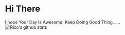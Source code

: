 # Hi There
I hope Your Day Is Awesome. Keep Doing Good Thing. 
....
![Rico's github stats](https://github-readme-stats.vercel.app/api?username=Liquid72&show_icons=true&theme=radical)
